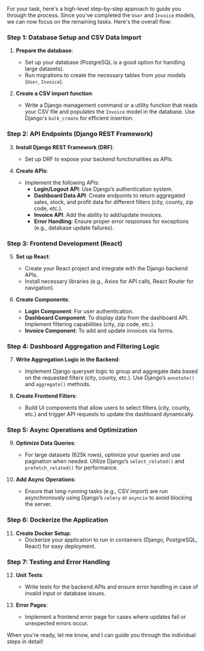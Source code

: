 For your task, here's a high-level step-by-step approach to guide you through the process. Since you've completed the `User` and `Invoice` models, we can now focus on the remaining tasks. Here's the overall flow:

### Step 1: Database Setup and CSV Data Import
1. **Prepare the database**:
   - Set up your database (PostgreSQL is a good option for handling large datasets). 
   - Run migrations to create the necessary tables from your models (`User`, `Invoice`).
   
2. **Create a CSV import function**:
   - Write a Django management command or a utility function that reads your CSV file and populates the `Invoice` model in the database. Use Django's `bulk_create` for efficient insertion.

### Step 2: API Endpoints (Django REST Framework)
3. **Install Django REST Framework (DRF)**:
   - Set up DRF to expose your backend functionalities as APIs.
   
4. **Create APIs**:
   - Implement the following APIs:
     - **Login/Logout API**: Use Django’s authentication system.
     - **Dashboard Data API**: Create endpoints to return aggregated sales, stock, and profit data for different filters (city, county, zip code, etc.).
     - **Invoice API**: Add the ability to add/update invoices.
     - **Error Handling**: Ensure proper error responses for exceptions (e.g., database update failures).

### Step 3: Frontend Development (React)
5. **Set up React**:
   - Create your React project and integrate with the Django backend APIs.
   - Install necessary libraries (e.g., Axios for API calls, React Router for navigation).

6. **Create Components**:
   - **Login Component**: For user authentication.
   - **Dashboard Component**: To display data from the dashboard API. Implement filtering capabilities (city, zip code, etc.).
   - **Invoice Component**: To add and update invoices via forms.

### Step 4: Dashboard Aggregation and Filtering Logic
7. **Write Aggregation Logic in the Backend**:
   - Implement Django queryset logic to group and aggregate data based on the requested filters (city, county, etc.). Use Django’s `annotate()` and `aggregate()` methods.
   
8. **Create Frontend Filters**:
   - Build UI components that allow users to select filters (city, county, etc.) and trigger API requests to update the dashboard dynamically.

### Step 5: Async Operations and Optimization
9. **Optimize Data Queries**:
   - For large datasets (625k rows), optimize your queries and use pagination when needed. Utilize Django’s `select_related()` and `prefetch_related()` for performance.
   
10. **Add Async Operations**:
    - Ensure that long-running tasks (e.g., CSV import) are run asynchronously using Django’s `celery` or `asyncio` to avoid blocking the server.

### Step 6: Dockerize the Application
11. **Create Docker Setup**:
    - Dockerize your application to run in containers (Django, PostgreSQL, React) for easy deployment.

### Step 7: Testing and Error Handling
12. **Unit Tests**:
    - Write tests for the backend APIs and ensure error handling in case of invalid input or database issues.
   
13. **Error Pages**:
    - Implement a frontend error page for cases where updates fail or unexpected errors occur.

When you're ready, let me know, and I can guide you through the individual steps in detail!